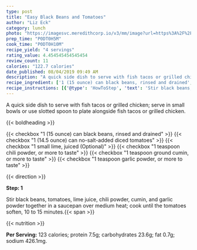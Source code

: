 ```yaml
---
type: post
title: "Easy Black Beans and Tomatoes"
author: "Liz Eck"
category: lunch
photo: "https://imagesvc.meredithcorp.io/v3/mm/image?url=https%3A%2F%2Fimages.media-allrecipes.com%2Fuserphotos%2F1318516.jpg"
prep_time: "P0DT0H5M"
cook_time: "P0DT0H10M"
recipe_yield: "4 servings"
rating_value: 4.454545454545454
review_count: 11
calories: "122.7 calories"
date_published: 08/04/2019 09:49 AM
description: "A quick side dish to serve with fish tacos or grilled chicken; serve in small bowls or use slotted spoon to plate alongside fish tacos or grilled chicken."
recipe_ingredient: ['1 (15 ounce) can black beans, rinsed and drained', '1 (14.5 ounce) can no-salt-added diced tomatoes', '1 small lime, juiced', '1 teaspoon chili powder, or more to taste ', '1 teaspoon ground cumin, or more to taste', '1 teaspoon garlic powder, or more to taste']
recipe_instructions: [{'@type': 'HowToStep', 'text': 'Stir black beans, tomatoes, lime juice, chili powder, cumin, and garlic powder together in a saucepan over medium heat; cook until the tomatoes soften, 10 to 15 minutes.\n'}]
---
```


A quick side dish to serve with fish tacos or grilled chicken; serve in small bowls or use slotted spoon to plate alongside fish tacos or grilled chicken. 

{{< boldheading >}}

{{< checkbox "1 (15 ounce) can black beans, rinsed and drained" >}}
{{< checkbox "1 (14.5 ounce) can no-salt-added diced tomatoes" >}}
{{< checkbox "1  small lime, juiced  (Optional)" >}}
{{< checkbox "1 teaspoon chili powder, or more to taste" >}}
{{< checkbox "1 teaspoon ground cumin, or more to taste" >}}
{{< checkbox "1 teaspoon garlic powder, or more to taste" >}}


{{< direction >}}

**Step: 1**

Stir black beans, tomatoes, lime juice, chili powder, cumin, and garlic powder together in a saucepan over medium heat; cook until the tomatoes soften, 10 to 15 minutes.{{< span >}}

{{< nutrition >}}

**Per Serving:** 123 calories; protein 7.5g; carbohydrates 23.6g; fat 0.7g; sodium 426.1mg.